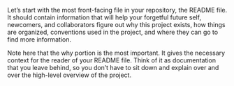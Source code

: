 Let’s start with the most front-facing file in your repository, the README file. It should contain information that will help your forgetful future self, newcomers, and collaborators figure out why this project exists, how things are organized, conventions used in the project, and where they can go to find more information.

Note here that the why portion is the most important. It gives the necessary context for the reader of your README file. Think of it as documentation that you leave behind, so you don’t have to sit down and explain over and over the high-level overview of the project.